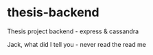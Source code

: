 # thesis-backend
Thesis project backend - express &amp; cassandra

Jack, what did I tell you - never read the read me
